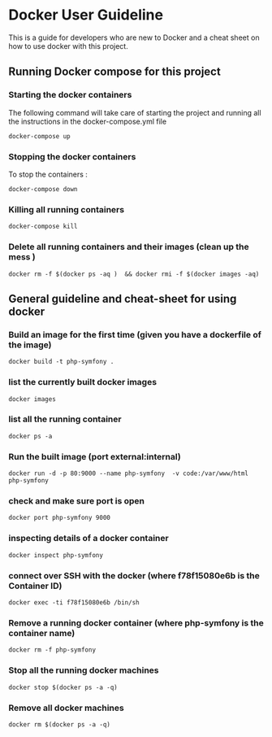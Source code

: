 Docker User Guideline 
=====================

This is a guide for developers who are new to Docker and a cheat sheet on how to use docker with this project.

## Running Docker compose for this project  

### Starting the docker containers 

The following command will take care of starting the project and running all the instructions in the docker-compose.yml file

    docker-compose up

### Stopping the docker containers   

To stop the containers :  

    docker-compose down 

### Killing all running containers    

    docker-compose kill 

### Delete all running containers and their images (clean up the mess )

    docker rm -f $(docker ps -aq )  && docker rmi -f $(docker images -aq)
    
## General guideline and cheat-sheet for using docker  

### Build an image for the first time (given you have a dockerfile of the image)
    docker build -t php-symfony .

### list the currently built docker images
    docker images

### list all the running container
    docker ps -a

### Run the built image  (port external:internal)
    docker run -d -p 80:9000 --name php-symfony  -v code:/var/www/html  php-symfony

### check and make sure port is open
    docker port php-symfony 9000

### inspecting details of a docker container
    docker inspect php-symfony

### connect over SSH with the docker (where f78f15080e6b is the Container ID)
    docker exec -ti f78f15080e6b /bin/sh


### Remove a running docker container (where php-symfony is the container name)
    docker rm -f php-symfony

### Stop all the running docker machines
    docker stop $(docker ps -a -q)

### Remove all docker machines
    docker rm $(docker ps -a -q)

